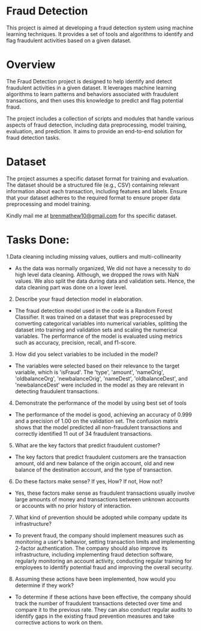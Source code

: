 # Fraud Detection
This project is aimed at developing a fraud detection system 
using machine learning techniques. It provides a set of tools and algorithms to 
identify and flag fraudulent activities based on a given dataset.

# Overview
The Fraud Detection project is designed to help identify and detect fraudulent activities in a given dataset. 
It leverages machine learning algorithms to learn patterns and behaviors associated
with fraudulent transactions, and then uses this knowledge to predict and flag potential fraud.

The project includes a collection of scripts and modules 
that handle various aspects of fraud detection, including 
data preprocessing, model training, evaluation, and prediction. 
It aims to provide an end-to-end solution for fraud detection tasks.

# Dataset
The project assumes a specific dataset format for training and evaluation.
The dataset should be a structured file (e.g., CSV) containing relevant information about each transaction,
including features and labels. Ensure that your dataset adheres to the required format to ensure proper data preprocessing and model training.

 Kindly mail me at brenmathew10@gmail.com for ths specific dataset.

# Tasks Done:

1.Data cleaning including missing values, outliers and multi-collinearity
 - As the data was normally organized, We did not have a necessity to do high level data cleaning. Although, we dropped the rows with NaN values. We also split the data during data and validation sets. Hence, the data cleaning part was done on a lower level.

2. Describe your fraud detection model in elaboration.
- The fraud detection model used in the code is a Random Forest Classifier. It was trained on a dataset that was preprocessed by converting categorical variables into numerical variables, splitting the dataset into training and validation sets and scaling the numerical variables. The performance of the model is evaluated using metrics such as accuracy, precision, recall, and f1-score.

3. How did you select variables to be included in the model?
- The variables were selected based on their relevance to the target variable, which is 'isFraud'. The 'type', 'amount', 'nameOrig', 'oldbalanceOrg', 'newbalanceOrig', 'nameDest', 'oldbalanceDest', and 'newbalanceDest' were included in the model as they are relevant in detecting fraudulent transactions.

4. Demonstrate the performance of the model by using best set of tools
- The performance of the model is good, achieving an accuracy of 0.999 and a precision of 1.00 on the validation set. The confusion matrix shows that the model predicted all non-fraudulent transactions and correctly identified 11 out of 34 fraudulent transactions.

5. What are the key factors that predict fraudulent customer?
- The key factors that predict fraudulent customers are the transaction amount, old and new balance of the origin account, old and new balance of the destination account, and the type of transaction.

6. Do these factors make sense? If yes, How? If not, How not? 
- Yes, these factors make sense as fraudulent transactions usually involve large amounts of money and transactions between unknown accounts or accounts with no prior history of interaction.

7. What kind of prevention should be adopted while company update its infrastructure?
- To prevent fraud, the company should implement measures such as monitoring a user's behavior, setting transaction limits and implementing 2-factor authentication. The company should also improve its infrastructure, including implementing fraud detection software, regularly monitoring an account activity, conducting regular training for employees to identify potential fraud and improving the overall security.

8. Assuming these actions have been implemented, how would you determine if they work?
- To determine if these actions have been effective, the company should track the number of fraudulent transactions detected over time and compare it to the previous rate. They can also conduct regular audits to identify gaps in the existing fraud prevention measures and take corrective actions to work on them.


